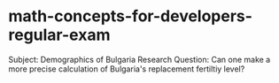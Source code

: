 # math-concepts-for-developers-regular-exam

Subject: Demographics of Bulgaria
Research Question: Can one make a more precise calculation of Bulgaria's replacement fertiltiy level?
